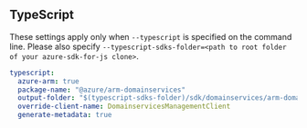 ## TypeScript

These settings apply only when `--typescript` is specified on the command line.
Please also specify `--typescript-sdks-folder=<path to root folder of your azure-sdk-for-js clone>`.

``` yaml $(typescript)
typescript:
  azure-arm: true
  package-name: "@azure/arm-domainservices"
  output-folder: "$(typescript-sdks-folder)/sdk/domainservices/arm-domainservices"
  override-client-name: DomainservicesManagementClient
  generate-metadata: true
```
